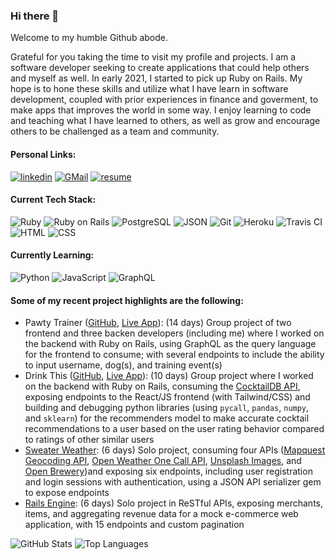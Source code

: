 ### Hi there 👋

Welcome to my humble Github abode.

Grateful for you taking the time to visit my profile and projects. I am a software developer seeking to create applications that could help others and myself as well. In early 2021, I started to pick up Ruby on Rails. My hope is to hone these skills and utilize what I have learn in software development, coupled with prior experiences in finance and goverment, to make apps that improves the world in some way. I enjoy learning to code and teaching what I have learned to others, as well as grow and encourage others to be challenged as a team and community.

#### Personal Links:
<section display="inline-block">
 <a href="https://www.linkedin.com/in/markcyen/"><img alt="linkedin" src="https://img.shields.io/badge/LinkedIn-0077B5?style=plastic&logo=linkedin&logoColor=white"/></a>
 <a href="mailto:markcyen@gmail.com"><img alt="GMail" src="https://img.shields.io/badge/Gmail-D14836?style=plastic&logo=gmail&logoColor=white" /></a>
 <a href="https://docs.google.com/document/d/13F4DDxhoBTXrZLcT3ZRWVTBKQalHbPaULNbmyaPTPjI/edit"><img alt="resume" src="https://img.shields.io/badge/-Resume-f2c236.svg?style=plastic&colorB=0078D4" /></a>
</section>

#### Current Tech Stack:
 ![Ruby](https://img.shields.io/badge/-Ruby-CC342D?style=plastic&logo=ruby)
 ![Ruby on Rails](https://img.shields.io/badge/-Rails-CC0000?style=plastic&logo=ruby-on-rails)
 ![PostgreSQL](https://img.shields.io/badge/-PostgreSQL-ffffff?style=plastic&logo=postgresql)
 ![JSON](https://img.shields.io/badge/json-5E5C5C?style=plastic&logo=json&logoColor=white)
 ![Git](https://img.shields.io/badge/-Git-black?style=plastic&logo=git)
 ![Heroku](https://img.shields.io/badge/-Heroku-430098?style=plastic&logo=heroku)
 ![Travis CI](https://img.shields.io/badge/travis_CI-3EAAAF?style=plastic&logo=travisci&logoColor=white)
 ![HTML](https://img.shields.io/badge/-HTML5-E34F26?style=plastic&logo=html5&logoColor=white)
 ![CSS](https://img.shields.io/badge/-CSS3-1572B6?style=plastic&logo=css3)

#### Currently Learning:
 ![Python](https://img.shields.io/badge/Python-3776AB?style=plastic&logo=python&logoColor=white)
 ![JavaScript](https://img.shields.io/badge/JavaScript-323330?style=plastic&logo=javascript&logoColor=F7DF1E)
 ![GraphQL](https://img.shields.io/badge/GraphQl-E10098?style=plastic&logo=graphql&logoColor=white)

#### Some of my recent project highlights are the following:
 - Pawty Trainer ([GitHub](https://github.com/Pawty-Trainer), [Live App](https://pawty-trainer.github.io/pawty-trainer/#/)): (14 days) Group project of two frontend and three backen developers (including me) where I worked on the backend with Ruby on Rails, using GraphQL as the query language for the frontend to consume; with several endpoints to include the ability to input username, dog(s), and training event(s)
 - Drink This ([GitHub](https://github.com/drink-this), [Live App](https://drink-this-frontend.herokuapp.com/)): (10 days) Group project where I worked on the backend with Ruby on Rails, consuming the [CocktailDB API](https://www.thecocktaildb.com/api.php), exposing endpoints to the React/JS frontend (with Tailwind/CSS) and building and debugging python libraries (using `pycall`, `pandas`, `numpy`, and `sklearn`) for the recommenders model to make accurate cocktail recommendations to a user based on the user rating behavior compared to ratings of other similar users
 - [Sweater Weather](https://github.com/markcyen/sweater-weather): (6 days) Solo project, consuming four APIs ([Mapquest Geocoding API](https://developer.mapquest.com/documentation/geocoding-api/), [Open Weather One Call API](https://openweathermap.org/api/one-call-api), [Unsplash Images](https://unsplash.com/developers), and [Open Brewery](https://www.openbrewerydb.org/))and exposing six endpoints, including user registration and login sessions with authentication, using a JSON API serializer gem to expose endpoints
 - [Rails Engine](https://github.com/markcyen/rails-engine): (6 days) Solo project in ReSTful APIs, exposing merchants, items, and aggregating revenue data for a mock e-commerce web application, with 15 endpoints and custom pagination

![GitHub Stats](https://github-readme-stats.vercel.app/api?username=markcyen&show_icons=true&theme=tokyonight) ![Top Languages](https://github-readme-stats.vercel.app/api/top-langs/?username=markcyen&layout=compact&theme=tokyonight)

<!-- <a href="https://github.com/markcyen/github-readme-stats">
  <img align="center" src="https://github-readme-stats.vercel.app/api/pin/?username=markcyen&repo=github-readme-stats" />
</a>
<a href="https://github.com/markcyen/convoychat">
  <img align="center" src="https://github-readme-stats.vercel.app/api/pin/?username=markcyen&repo=convoychat" />
</a> -->

<!-- [![willianrod's wakatime stats](https://github-readme-stats.vercel.app/api/wakatime?username=willianrod)](https://github.com/markcyen/github-readme-stats) -->

<!--
**markcyen/markcyen** is a ✨ _special_ ✨ repository because its `README.md` (this file) appears on your GitHub profile.

Here are some ideas to get you started:

- 🔭 I’m currently working on ...
- 🌱 I’m currently learning ...
- 👯 I’m looking to collaborate on ...
- 🤔 I’m looking for help with ...
- 💬 Ask me about ...
- 📫 How to reach me: ...
- 😄 Pronouns: ...
- ⚡ Fun fact: ...
-->
